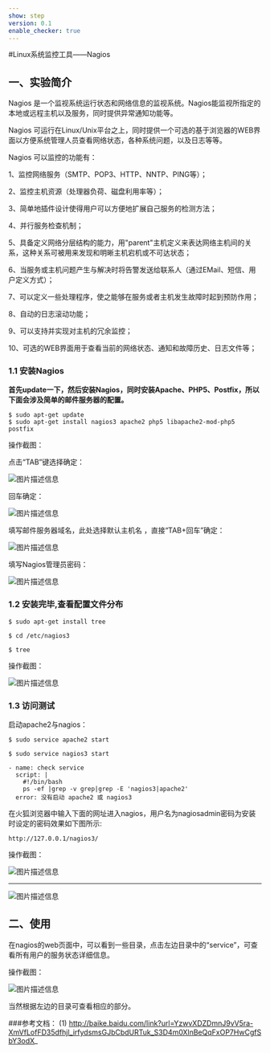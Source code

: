 ```yaml
---
show: step
version: 0.1
enable_checker: true
---
```


#Linux系统监控工具——Nagios

## 一、实验简介

Nagios 是一个监视系统运行状态和网络信息的监视系统。Nagios能监视所指定的本地或远程主机以及服务，同时提供异常通知功能等。

Nagios 可运行在Linux/Unix平台之上，同时提供一个可选的基于浏览器的WEB界面以方便系统管理人员查看网络状态，各种系统问题，以及日志等等。

Nagios 可以监控的功能有：

1、监控网络服务（SMTP、POP3、HTTP、NNTP、PING等）；

2、监控主机资源（处理器负荷、磁盘利用率等）；

3、简单地插件设计使得用户可以方便地扩展自己服务的检测方法；

4、并行服务检查机制；

5、具备定义网络分层结构的能力，用"parent"主机定义来表达网络主机间的关系，这种关系可被用来发现和明晰主机宕机或不可达状态；

6、当服务或主机问题产生与解决时将告警发送给联系人（通过EMail、短信、用户定义方式）；

7、可以定义一些处理程序，使之能够在服务或者主机发生故障时起到预防作用；

8、自动的日志滚动功能；

9、可以支持并实现对主机的冗余监控；

10、可选的WEB界面用于查看当前的网络状态、通知和故障历史、日志文件等；

### 1.1 安装Nagios

**首先update一下，然后安装Nagios，同时安装Apache、PHP5、Postfix，所以下面会涉及简单的邮件服务器的配置。**

```
$ sudo apt-get update
$ sudo apt-get install nagios3 apache2 php5 libapache2-mod-php5 postfix
```

操作截图：

点击“TAB”键选择确定：

![图片描述信息](https://doc.shiyanlou.com/userid42227labid998time1431307259433/wm)

回车确定：

![图片描述信息](https://doc.shiyanlou.com/userid42227labid998time1431307295708/wm)

填写邮件服务器域名，此处选择默认主机名
，直接“TAB+回车”确定：

![图片描述信息](https://doc.shiyanlou.com/userid42227labid998time1431307392587/wm)

填写Nagios管理员密码：

![图片描述信息](https://doc.shiyanlou.com/userid42227labid998time1431307468079/wm)


### 1.2 安装完毕,查看配置文件分布
```
$ sudo apt-get install tree

$ cd /etc/nagios3

$ tree
```

操作截图：

![图片描述信息](https://doc.shiyanlou.com/userid42227labid998time1431307626805/wm)

### 1.3 访问测试

启动apache2与nagios：
```
$ sudo service apache2 start

$ sudo service nagios3 start
```

```checker
- name: check service
  script: |
    #!/bin/bash
    ps -ef |grep -v grep|grep -E 'nagios3|apache2'
  error: 没有启动 apache2 或 nagios3
```

在火狐浏览器中输入下面的网址进入nagios，用户名为nagiosadmin密码为安装时设定的密码效果如下图所示:

```
http://127.0.0.1/nagios3/
```

操作截图：

![图片描述信息](https://doc.shiyanlou.com/userid42227labid998time1431308045851/wm)

----------


![图片描述信息](https://doc.shiyanlou.com/userid42227labid998time1431308107770/wm)


## 二、使用

在nagios的web页面中，可以看到一些目录，点击左边目录中的“service”，可查看所有用户的服务状态详细信息。

操作截图：

![图片描述信息](https://doc.shiyanlou.com/userid42227labid998time1431310641299/wm)

当然根据左边的目录可查看相应的部分。

###参考文档：
(1)  http://baike.baidu.com/link?url=YzwvXDZDmnJ9vV5ra-XmVfLofFD35dfhjl_irfydsmsGJbCbdURTuk_S3D4m0XlnBeQqFxOP7HwCgfSbY3odX_


